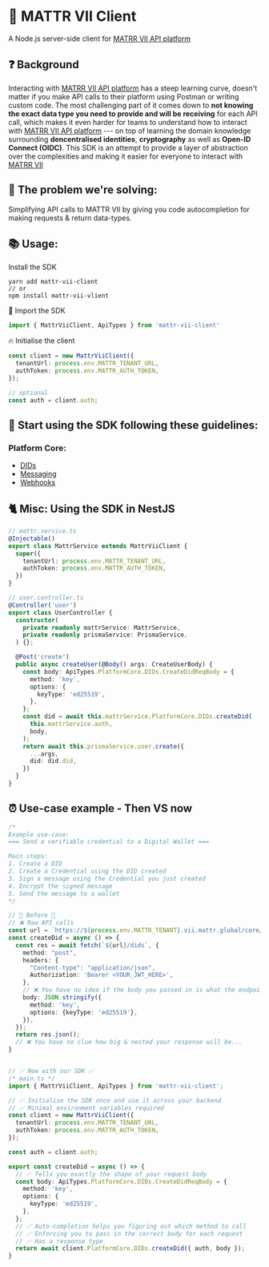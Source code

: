 # 🚀 MATTR VII Client

A Node.js server-side client for [MATRR VII API platform](https://learn.mattr.global/api-reference/v1.0.1/)

## ❓ Background
Interacting with [MATRR VII API platform](https://learn.mattr.global/api-reference/v1.0.1/) has a steep learning curve, doesn't matter if you make API calls to their platform using Postman or writing custom code. The most challenging part of it comes down to **not knowing the exact data type you need to provide and will be receiving** for each API call, which makes it even harder for teams to understand how to interact with [MATRR VII API platform](https://learn.mattr.global/api-reference/v1.0.1/) --- on top of learning the domain knowledge surrounding **dencentralised identities**, **cryptography** as well as **Open-ID Connect (OIDC)**. This SDK is an attempt to provide a layer of abstraction over the complexities and making it easier for everyone to interact with [MATRR VII](https://learn.mattr.global/api-reference/v1.0.1/)

## 🔑 The problem we're solving:
Simplifying API calls to MATTR VII by giving you code autocompletion for making requests & return data-types.

##  📚 Usage:
Install the SDK
```shell
yarn add mattr-vii-client
// or
npm install mattr-vii-vlient
```

🛒 Import the SDK
```ts
import { MattrViiClient, ApiTypes } from 'mattr-vii-client'
```

🔥 Initialise the client
```ts
const client = new MattrViiClient({
  tenantUrl: process.env.MATTR_TENANT_URL,
  authToken: process.env.MATTR_AUTH_TOKEN,
});

// optional
const auth = client.auth;
```

## ‍🏫 Start using the SDK following these guidelines:
### Platform Core:
- [DIDs](https://github.com/Mingyang-Li/mattr-vii/blob/main/doc/platform-core/DIDs.md)
- [Messaging](https://github.com/Mingyang-Li/mattr-vii/blob/main/doc/platform-core/Messaging.md)
- [Webhooks](https://github.com/Mingyang-Li/mattr-vii/blob/main/doc/platform-core/Webhooks.md)

## 🐈 Misc: Using the SDK in NestJS
```ts
// mattr.service.ts
@Injectable()
export class MattrService extends MattrViiClient {
  super({
    tenantUrl: process.env.MATTR_TENANT_URL,
    authToken: process.env.MATTR_AUTH_TOKEN,
  })
}

// user.controller.ts
@Controller('user')
export class UserController {
  constructor(
    private readonly mattrService: MattrService,
    private readonly prismaService: PrismaService,
  ) {};

  @Post('create')
  public async createUser(@Body() args: CreateUserBody) {
    const body: ApiTypes.PlatformCore.DIDs.CreateDidReqBody = {
      method: 'key',
      options: {
        keyType: 'ed25519',
      },
    };
    const did = await this.mattrService.PlatformCore.DIDs.createDid(
      this.mattrService.auth,
      body,
    );
    return await this.prismaService.user.create({
      ...args,
      did: did.did,
    })
  }
}
```

## ⏰ Use-case example - Then VS now
```ts
/*
Example use-case:
=== Send a verifiable credential to a Digital Wallet ===

Main steps:
1. Create a DID
2. Create a Credential using the DID created
3. Sign a message using the Credential you just created
4. Encrypt the signed message
5. Send the message to a wallet
*/

// 💩 Before 💩
// ❌ Raw API calls
const url = `https://${process.env.MATTR_TENANT}.vii.mattr.global/core/v1`;
const createDid = async () => {
  const res = await fetch(`${url}/dids`, {
    method: "post",
    headers: {
      "Content-type": "application/json",
      Authorization: 'Bearer <YOUR_JWT_HERE>',
    },
    // ❌ You have no idea if the body you passed in is what the endpoint expects
    body: JSON.stringify({
      method: 'key',
      options: {keyType: 'ed25519'},
    }),
  });
  return res.json();
  // ❌ You have no clue how big & nested your response will be...
}


// ✅ Now with our SDK ✅
/* main.ts */
import { MattrViiClient, ApiTypes } from 'mattr-vii-client';

// ✅ Initialise the SDK once and use it across your backend
// ✅ Minimal environment variables required
const client = new MattrViiClient({
  tenantUrl: process.env.MATTR_TENANT_URL,
  authToken: process.env.MATTR_AUTH_TOKEN,
});

const auth = client.auth;

export const createDid = async () => {
  // ✅ Tells you exactly the shape of your request body
  const body: ApiTypes.PlatformCore.DIDs.CreateDidReqBody = {
    method: 'key',
    options: {
      keyType: 'ed25519',
    },
  };
  // ✅ Auto-completion helps you figuring out which method to call
  // ✅ Enforcing you to pass in the correct body for each request
  // ✅ Has a response type
  return await client.PlatformCore.DIDs.createDid({ auth, body });
}
```